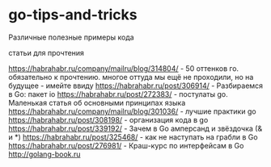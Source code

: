 # go-tips-and-tricks

Различные полезные примеры кода

статьи для прочтения

https://habrahabr.ru/company/mailru/blog/314804/ - 50 оттенков го. обязательно к прочтению. многое оттуда мы ещё не проходили, но на будущее - имейте ввиду
https://habrahabr.ru/post/306914/ - Разбираемся в Go: пакет io
https://habrahabr.ru/post/272383/ - постулаты go. Маленькая статья об основными принципах языка
https://habrahabr.ru/company/mailru/blog/301036/ - лучшие практики go
https://habrahabr.ru/post/308198/ - организация кода в go
https://habrahabr.ru/post/339192/ - Зачем в Go амперсанд и звёздочка (& и *)
https://habrahabr.ru/post/325468/ - как не наступать на грабли в Go
https://habrahabr.ru/post/276981/ - Краш-курс по интерфейсам в Go
http://golang-book.ru
